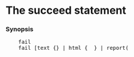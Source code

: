 # The succeed statement

### Synopsis

    
<pre>
    fail <message>
    fail [text {<text>} | html { <html> } | report(<template>)] to <notification channel name>
fail [{<text>} | html { <html> } | report(<template>)](text) to channel:<channel name>, 
                                                               subject:<subject>, 
                                                               file: <file to attach> 
</pre>
 
### Availability

0.9.8.6_beta_2 +

### Behavior

Causes the current branch of the pipeline to terminate explicitly with a failure status and a provided message.

In the most simple form, a short message is provided as a string. The longer forms allow a notification or report to be generated as a result of the success.

While using `fail` as a stand alone construct is possible, the primary use case is to embed it inside the otherwise clause of a [[Check|check]] command, which ensures that Bpipe remembers the status and output of the check performed.

*Note*: see the [[Send|send]] command for more information and examples about the variants of this command that send notifications and reports.

### Examples

**Cause an Explicit Failure of the Pipeline**
```groovy 

   fail "Sample $branch.name has no variants - processing cannot continue"
```
